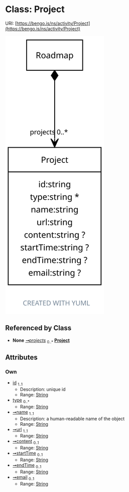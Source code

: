 
# Class: Project




URI: [https://bengo.is/ns/activity/Project](https://bengo.is/ns/activity/Project)


[![img](images/Project.svg)](images/Project.svg)

## Referenced by Class

 *  **None** *[➞projects](roadmap__projects.md)*  <sub>0..\*</sub>  **[Project](Project.md)**

## Attributes


### Own

 * [id](id.md)  <sub>1..1</sub>
     * Description: unique id
     * Range: [String](types/String.md)
 * [type](type.md)  <sub>0..\*</sub>
     * Range: [String](types/String.md)
 * [➞name](project__name.md)  <sub>1..1</sub>
     * Description: a human-readable name of the object
     * Range: [String](types/String.md)
 * [➞url](project__url.md)  <sub>1..1</sub>
     * Range: [String](types/String.md)
 * [➞content](project__content.md)  <sub>0..1</sub>
     * Range: [String](types/String.md)
 * [➞startTime](project__startTime.md)  <sub>0..1</sub>
     * Range: [String](types/String.md)
 * [➞endTime](project__endTime.md)  <sub>0..1</sub>
     * Range: [String](types/String.md)
 * [➞email](project__email.md)  <sub>0..1</sub>
     * Range: [String](types/String.md)
